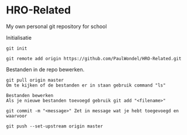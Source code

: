 # HRO-Related
My own personal git repository for school

Initialisatie

    git init

    git remote add origin https://github.com/PaulWondel/HRO-Related.git

Bestanden in de repo bewerken.

    git pull origin master
    Om te kijken of de bestanden er in staan gebruik command "ls"

    Bestanden bewerken
    Als je nieuwe bestanden toevoegd gebruik git add "<filename>"

    git commit -m "<message>" Zet in message wat je hebt toegevoegd en waarvoor

    git push --set-upstream origin master
